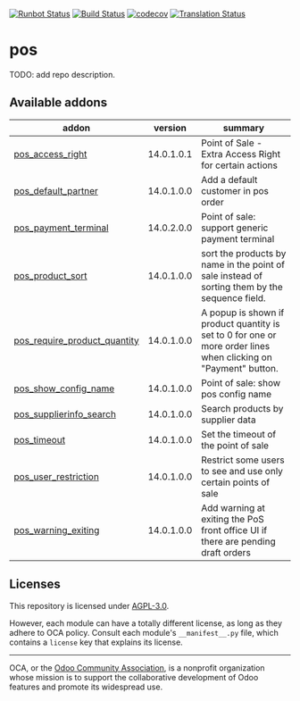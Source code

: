 [![Runbot Status](https://runbot.odoo-community.org/runbot/badge/flat/184/14.0.svg)](https://runbot.odoo-community.org/runbot/repo/github-com-oca-pos-184)
[![Build Status](https://travis-ci.com/OCA/pos.svg?branch=14.0)](https://travis-ci.com/OCA/pos)
[![codecov](https://codecov.io/gh/OCA/pos/branch/14.0/graph/badge.svg)](https://codecov.io/gh/OCA/pos)
[![Translation Status](https://translation.odoo-community.org/widgets/pos-14-0/-/svg-badge.svg)](https://translation.odoo-community.org/engage/pos-14-0/?utm_source=widget)

<!-- /!\ do not modify above this line -->

# pos

TODO: add repo description.

<!-- /!\ do not modify below this line -->

<!-- prettier-ignore-start -->

[//]: # (addons)

Available addons
----------------
addon | version | summary
--- | --- | ---
[pos_access_right](pos_access_right/) | 14.0.1.0.1 | Point of Sale - Extra Access Right for certain actions
[pos_default_partner](pos_default_partner/) | 14.0.1.0.0 | Add a default customer in pos order
[pos_payment_terminal](pos_payment_terminal/) | 14.0.2.0.0 | Point of sale: support generic payment terminal
[pos_product_sort](pos_product_sort/) | 14.0.1.0.0 | sort the products by name in the point of sale instead of sorting them by the sequence field.
[pos_require_product_quantity](pos_require_product_quantity/) | 14.0.1.0.0 | A popup is shown if product quantity is set to 0 for one or more order lines when clicking on "Payment" button.
[pos_show_config_name](pos_show_config_name/) | 14.0.1.0.0 | Point of sale: show pos config name
[pos_supplierinfo_search](pos_supplierinfo_search/) | 14.0.1.0.0 | Search products by supplier data
[pos_timeout](pos_timeout/) | 14.0.1.0.0 | Set the timeout of the point of sale
[pos_user_restriction](pos_user_restriction/) | 14.0.1.0.0 | Restrict some users to see and use only certain points of sale
[pos_warning_exiting](pos_warning_exiting/) | 14.0.1.0.0 | Add warning at exiting the PoS front office UI if there are pending draft orders

[//]: # (end addons)

<!-- prettier-ignore-end -->

## Licenses

This repository is licensed under [AGPL-3.0](LICENSE).

However, each module can have a totally different license, as long as they adhere to OCA
policy. Consult each module's `__manifest__.py` file, which contains a `license` key
that explains its license.

----

OCA, or the [Odoo Community Association](http://odoo-community.org/), is a nonprofit
organization whose mission is to support the collaborative development of Odoo features
and promote its widespread use.
